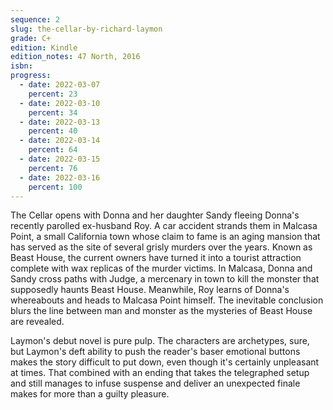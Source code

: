 ```yaml
---
sequence: 2
slug: the-cellar-by-richard-laymon
grade: C+
edition: Kindle
edition_notes: 47 North, 2016
isbn:
progress:
  - date: 2022-03-07
    percent: 23
  - date: 2022-03-10
    percent: 34
  - date: 2022-03-13
    percent: 40
  - date: 2022-03-14
    percent: 64
  - date: 2022-03-15
    percent: 76
  - date: 2022-03-16
    percent: 100
---
```


The Cellar opens with Donna and her daughter Sandy fleeing Donna's recently parolled ex-husband Roy. A car accident strands them in Malcasa Point, a small California town whose claim to fame is an aging mansion that has served as the site of several grisly murders over the years. Known as Beast House, the current owners have turned it into a tourist attraction complete with wax replicas of the murder victims. In Malcasa, Donna and Sandy cross paths with Judge, a mercenary in town to kill the monster that supposedly haunts Beast House. Meanwhile, Roy learns of Donna's whereabouts and heads to Malcasa Point himself. The inevitable conclusion blurs the line between man and monster as the mysteries of Beast House are revealed.

<!-- end -->

Laymon's debut novel is pure pulp. The characters are archetypes, sure, but Laymon's deft ability to push the reader's baser emotional buttons makes the story difficult to put down, even though it's certainly unpleasant at times. That combined with an ending that takes the telegraphed setup and still manages to infuse suspense and deliver an unexpected finale makes for more than a guilty pleasure.
